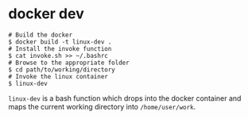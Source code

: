 # docker dev

```
# Build the docker
$ docker build -t linux-dev .
# Install the invoke function
$ cat invoke.sh >> ~/.bashrc
# Browse to the appropriate folder
$ cd path/to/working/directory
# Invoke the linux container
$ linux-dev
```

`linux-dev` is a bash function which drops into the docker container and maps the current working directory into `/home/user/work`.


